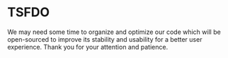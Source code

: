 # TSFDO
We may need some time to organize and optimize our code which will be open-sourced to improve its stability and usability for a better user experience. Thank you for your attention and patience.

